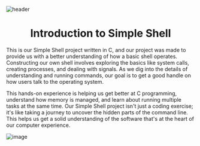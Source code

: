 
![header](https://capsule-render.vercel.app/api?type=cylinder&text=Jordan%20and%20Ivonne's%20Simple%20Shell&animation=blinking&fontSize=40&fontColor=FFFFFF)
<h1 align="center">
Introduction to Simple Shell
</h1>
This is our Simple Shell project written in C, and our project was made to provide us with a better understanding of how a basic shell operates. Constructing our own shell involves exploring the basics like system calls, creating processes, and dealing with signals. As we dig into the details of understanding and running commands, our goal is to get a good handle on how users talk to the operating system. 

This hands-on experience is helping us get better at C programming, understand how memory is managed, and learn about running multiple tasks at the same time. Our Simple Shell project isn't just a coding exercise; it's like taking a journey to uncover the hidden parts of the command line. This helps us get a solid understanding of the software that's at the heart of our computer experience.

![image](https://github.com/bonxbons/holbertonschool-simple_shell/assets/144151209/b1ec1475-855e-450c-83d1-8a0c4cc9e303)
